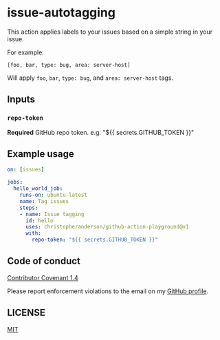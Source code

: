 # issue-autotagging

This action applies labels to your issues based on a simple string in your issue.

For example:
```
[foo, bar, type: bug, area: server-host]
```

Will apply `foo`, `bar`, `type: bug`, and `area: server-host` tags.

## Inputs

### `repo-token`

**Required** GitHub repo token. e.g. "${{ secrets.GITHUB_TOKEN }}"

## Example usage

```yaml
on: [issues]

jobs:
  hello_world_job:
    runs-on: ubuntu-latest
    name: Tag issues
    steps:
    - name: Issue tagging
      id: hello
      uses: christopheranderson/github-action-playground@v1
      with:
        repo-token: "${{ secrets.GITHUB_TOKEN }}"
```

## Code of conduct

[Contributor Covenant 1.4](https://www.contributor-covenant.org/version/1/4/code-of-conduct/)

Please report enforcement violations to the email on my [GitHub profile](https://github.com/christopheranderson).

## LICENSE
[MIT](./LICENSE)